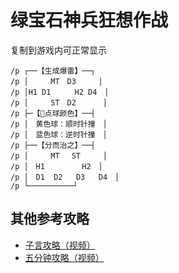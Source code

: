 # 绿宝石神兵狂想作战

复制到游戏内可正常显示
```
/p ┌──【生成爆雷】──┐
/p │　　　MT　D3　　　│
/p │H1 D1　  　H2 D4　│
/p │　　　ST　D2 　　　│
/p ├─【点球颜色】──┤
/p │　黄色球：顺时针撞　│
/p │　蓝色球：逆时针撞　│
/p ├──【分而治之】──┤
/p │　　　MT 　ST　　　│
/p │　H1　　　　　H2　│
/p │　D1  D2   D3   D4　│
/p └──────────┘
```

## 其他参考攻略

* [子言攻略（视频）](https://www.bilibili.com/video/av288854802/)
* [五分钟攻略（视频）](https://www.bilibili.com/video/av332494121/)